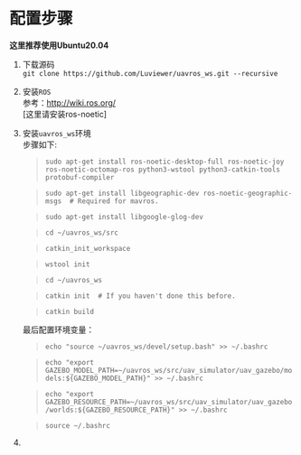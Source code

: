 # 配置步骤      

**这里推荐使用Ubuntu20.04** 
   
1. 下载源码     
   `git clone https://github.com/Luviewer/uavros_ws.git --recursive`
2. 安装`ROS`      
   参考：http://wiki.ros.org/     
   [这里请安装ros-noetic]  

3. 安装`uavros_ws`环境    
    步骤如下:  
    >`sudo apt-get install ros-noetic-desktop-full ros-noetic-joy ros-noetic-octomap-ros python3-wstool python3-catkin-tools protobuf-compiler`      

    >`sudo apt-get install libgeographic-dev ros-noetic-geographic-msgs  # Required for mavros.`     

    >`sudo apt-get install libgoogle-glog-dev`  

    >`cd ~/uavros_ws/src`

    >`catkin_init_workspace`    

    >`wstool init`

    >`cd ~/uavros_ws`

    >`catkin init  # If you haven't done this before. `
    
    >`catkin build`

    最后配置环境变量：

    >`echo "source ~/uavros_ws/devel/setup.bash" >> ~/.bashrc`    

    >`echo "export GAZEBO_MODEL_PATH=~/uavros_ws/src/uav_simulator/uav_gazebo/models:${GAZEBO_MODEL_PATH}" >> ~/.bashrc`  

    >`echo "export GAZEBO_RESOURCE_PATH=~/uavros_ws/src/uav_simulator/uav_gazebo/worlds:${GAZEBO_RESOURCE_PATH}" >> ~/.bashrc`    

    >`source ~/.bashrc`

4. 